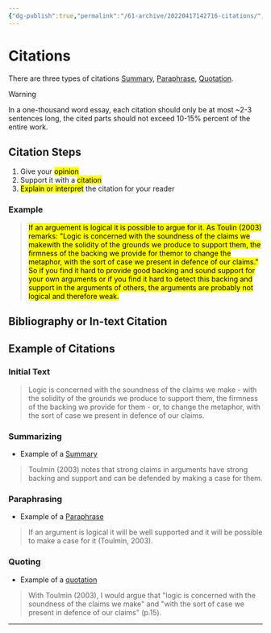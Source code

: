 ```yaml
---
{"dg-publish":true,"permalink":"/61-archive/20220417142716-citations/","dgHomeLink":true,"dgPassFrontmatter":false}
---
```



# Citations

There are three types of citations [Summary](20220417142801-summary.md), [Paraphrase](20220417142949-paraphrase.md), [Quotation](20220417143052-quotation.md).

> [!warning]
> In a one-thousand word essay, each citation should only be at most ~2-3 sentences long, the cited parts should not exceed 10-15% percent of the entire work.

## Citation Steps

1. Give your <mark class="hltr-red">opinion</mark>
2. Support it with a <mark class="hltr-orange">citation</mark>
3. <mark class="hltr-yellow">Explain or interpret</mark> the citation for your reader

### Example

> <mark class="hltr-red">If an arguement is logical it is possible to argue for it.</mark><mark class="hltr-orange"> As Toulin (2003) remarks: "Logic is concerned with the soundness of the claims we makewith the solidity of the grounds we produce to support them, the firmness of the backing we provide for themor to change the metaphor, with the sort of case we present in defence of our claims." </mark> <mark class="hltr-yellow">So if you find it hard to provide good backing and sound support for your own arguments or if you find it hard to detect this backing and support in the arguments of others, the arguments are probably not logical and therefore weak. </mark>

## Bibliography or In-text Citation

## Example of Citations

### Initial Text

> Logic is concerned with the soundness of the claims we make - with the solidity of the grounds we produce to support them, the firmness of the backing we provide for them - or, to change the metaphor, with the sort of case we present in defence of our claims.

### Summarizing

- Example of a [Summary](20220417142801-summary.md)

> Toulmin (2003) notes that strong claims in arguments have strong backing and support and can be defended by making a case for them.

### Paraphrasing

- Example of a [Paraphrase](20220417142949-paraphrase.md)

> If an argument is logical it will be well supported and it will be possible to make a case for it (Toulmin, 2003).

### Quoting

- Example of a [quotation](20220417143052-quotation.md)

> With Toulmin (2003), I would argue that "logic is concerned with the soundness of the claims we make" and "with the sort of case we present in defence of our claims" (p.15).

---
